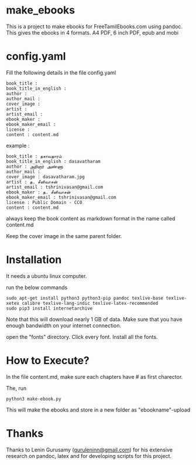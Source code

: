 # make_ebooks

This is a project to make ebooks for FreeTamilEbooks.com using pandoc.
This gives the ebooks in 4 formats. A4 PDF, 6 inch PDF, epub and mobi

# config.yaml

Fill the following details in the file config.yaml

```
book_title : 
book_title_in_english : 
author : 
author_mail : 
cover_image : 
artist : 
artist_email : 
ebook_maker : 
ebook_maker_email : 
license :  
content : content.md
```


example :

```
book_title : தசாவதாரம்
book_title_in_english : dasavatharam
author : அறிஞர் அண்ணா
author_mail : 
cover_image : dasavatharam.jpg
artist : த. சீனிவாசன்
artist_email : tshrinivasan@gmail.com
ebook_maker : த. சீனிவாசன்
ebook_maker_email : tshrinivasan@gmail.com
license : Public Domain - CC0 
content : content.md
```


always keep the book content as markdown format in the name called content.md

Keep the cover image in the same parent folder.


# Installation

It needs a ubuntu linux computer.


run the below commands

```
sudo apt-get install python3 python3-pip pandoc texlive-base texlive-xetex calibre texlive-lang-indic texlive-latex-recommended 
sudo pip3 install internetarchive
```


Note that this will download nearly 1 GB of data.
Make sure that you have enough bandwidth on your internet connection.




open the "fonts" directory.
Click every font.
Install all the fonts.


# How to Execute?

In the file content.md, make sure each chapters have # as first charector.

The, run 

```
python3 make-ebook.py
```


This will make the ebooks and store in a new folder as "ebookname"-upload



# Thanks

Thanks to Lenin Gurusamy (guruleninn@gmail.com)  for his extensive research on pandoc, latex and for developing scripts for this project.
